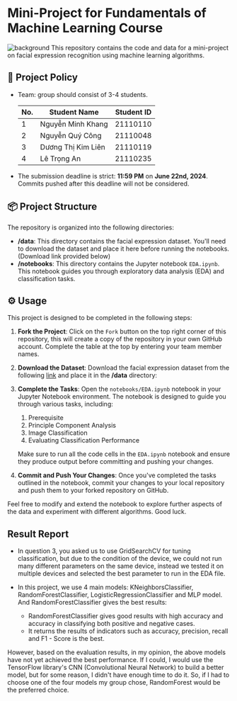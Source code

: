 # Mini-Project for Fundamentals of Machine Learning Course
![background](./materials/ai_wp.jpg)
This repository contains the code and data for a mini-project on facial expression recognition using machine learning algorithms.

## 📑 Project Policy
- Team: group should consist of 3-4 students.

    |No.| Student Name    | Student ID |
    | --------| -------- | ------- |
    |1|Nguyễn Minh Khang|21110110|
    |2|Nguyễn Quý Công|21110048|
    |3|Dương Thị Kim Liên|21110119|
    |4|Lê Trọng An|21110235|

- The submission deadline is strict: **11:59 PM** on **June 22nd, 2024**. Commits pushed after this deadline will not be considered.

## 📦 Project Structure

The repository is organized into the following directories:

- **/data**: This directory contains the facial expression dataset. You'll need to download the dataset and place it here before running the notebooks. (Download link provided below)
- **/notebooks**: This directory contains the Jupyter notebook ```EDA.ipynb```. This notebook guides you through exploratory data analysis (EDA) and classification tasks.

## ⚙️ Usage

This project is designed to be completed in the following steps:

1. **Fork the Project**: Click on the ```Fork``` button on the top right corner of this repository, this will create a copy of the repository in your own GitHub account. Complete the table at the top by entering your team member names.

2. **Download the Dataset**: Download the facial expression dataset from the following [link](https://mega.nz/file/foM2wDaa#GPGyspdUB2WV-fATL-ZvYj3i4FqgbVKyct413gxg3rE) and place it in the **/data** directory:

3. **Complete the Tasks**: Open the ```notebooks/EDA.ipynb``` notebook in your Jupyter Notebook environment. The notebook is designed to guide you through various tasks, including:
    
    1. Prerequisite
    2. Principle Component Analysis
    3. Image Classification
    4. Evaluating Classification Performance 

    Make sure to run all the code cells in the ```EDA.ipynb``` notebook and ensure they produce output before committing and pushing your changes.

5. **Commit and Push Your Changes**: Once you've completed the tasks outlined in the notebook, commit your changes to your local repository and push them to your forked repository on GitHub.


Feel free to modify and extend the notebook to explore further aspects of the data and experiment with different algorithms. Good luck.



## Result Report
- In question 3, you asked us to use GridSearchCV for tuning classification, but due to the condition of the device, we could not run many different parameters on the same device, instead we tested it on multiple devices and selected the best parameter to run in the EDA file.
  
- In this project, we use 4 main models: KNeighborsClassifier, RandomForestClassifier, LogisticRegressionClassifier and MLP model. And RandomForestClassifier gives the best results:
    + RandomForestClassifier gives good results with high accuracy and accuracy in classifying both positive and negative         cases.
    + It returns the results of indicators such as accuracy, precision, recall and F1 - Score is the best.

However, based on the evaluation results, in my opinion, the above models have not yet achieved the best performance. If I could, I would use the TensorFlow library's CNN (Convolutional Neural Network) to build a better model, but for some reason, I didn't have enough time to do it. So, if I had to choose one of the four models my group chose, RandomForest would be the preferred choice.
